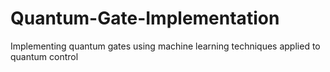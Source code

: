 # Quantum-Gate-Implementation
Implementing quantum gates using machine learning techniques applied to quantum control
